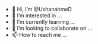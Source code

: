 - 👋 Hi, I’m @UshanahmeD
- 👀 I’m interested in ...
- 🌱 I’m currently learning ...
- 💞️ I’m looking to collaborate on ...
- 📫 How to reach me ...

<!---
UshanahmeD/UshanahmeD is a ✨ special ✨ repository because its `README.md` (this file) appears on your GitHub profile.
You can click the Preview link to take a look at your changes.
--->

